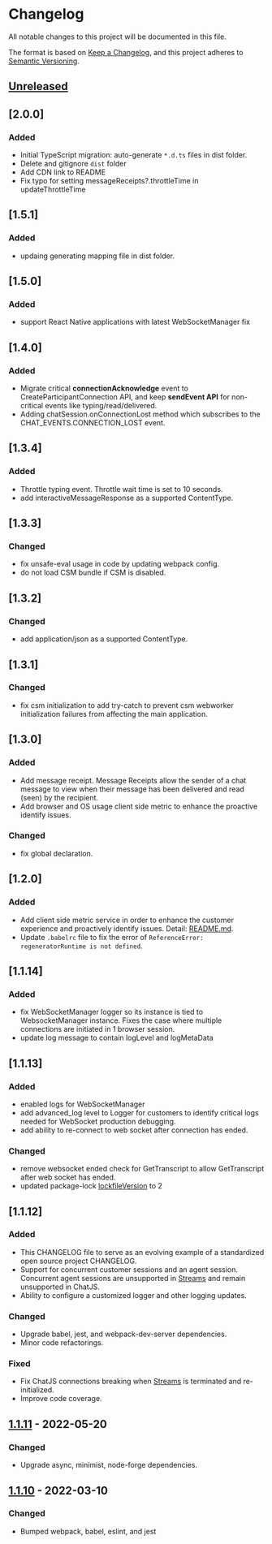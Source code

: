 # Changelog
All notable changes to this project will be documented in this file.

The format is based on [Keep a Changelog](https://keepachangelog.com/en/1.0.0/),
and this project adheres to [Semantic Versioning](https://semver.org/spec/v2.0.0.html).

## [Unreleased]

## [2.0.0]
### Added
- Initial TypeScript migration: auto-generate  `*.d.ts` files in dist folder.
- Delete and gitignore `dist` folder
- Add CDN link to README
- Fix typo for setting messageReceipts?.throttleTime in updateThrottleTime

## [1.5.1]
### Added
- updaing generating mapping file in dist folder.

## [1.5.0]
### Added
- support React Native applications with latest WebSocketManager fix

## [1.4.0]
### Added
- Migrate critical **connectionAcknowledge** event to CreateParticipantConnection API, and keep **sendEvent API** for  non-critical events like typing/read/delivered.
- Adding chatSession.onConnectionLost method which subscribes to the CHAT_EVENTS.CONNECTION_LOST event.

## [1.3.4]
### Added
- Throttle typing event. Throttle wait time is set to 10 seconds.
- add interactiveMessageResponse as a supported ContentType.

## [1.3.3]
### Changed
- fix unsafe-eval usage in code by updating webpack config.
- do not load CSM bundle if CSM is disabled.

## [1.3.2]
### Changed
- add application/json as a supported ContentType.

## [1.3.1]
### Changed
- fix csm initialization to add try-catch to prevent csm webworker initialization failures from affecting the main application.

## [1.3.0]
### Added
- Add message receipt. Message Receipts allow the sender of a chat message to view when their message has been delivered and read (seen) by the recipient.
- Add browser and OS usage client side metric to enhance the proactive identify issues.
### Changed
- fix global declaration.

## [1.2.0]
### Added
- Add client side metric service in order to enhance the customer experience and proactively identify issues. Detail: [README.md](https://github.com/amazon-connect/amazon-connect-chatjs#Client-side-metric).
- Update `.babelrc` file to fix the error of `ReferenceError: regeneratorRuntime is not defined`.

## [1.1.14]
### Added
- fix WebSocketManager logger so its instance is tied to WebsocketManager instance. Fixes the case where multiple connections are initiated in 1 browser session.
- update log message to contain logLevel and logMetaData

## [1.1.13]
### Added
- enabled logs for WebSocketManager
- add advanced_log level to Logger for customers to identify critical logs needed for WebSocket production debugging.
- add ability to re-connect to web socket after connection has ended.

### Changed
- remove websocket ended check for GetTranscript to allow GetTranscript after web socket has ended.
- updated package-lock [lockfileVersion](https://docs.npmjs.com/cli/v8/configuring-npm/package-lock-json#lockfileversion) to 2 

## [1.1.12]
### Added
- This CHANGELOG file to serve as an evolving example of a standardized open source project CHANGELOG.
- Support for concurrent customer sessions and an agent session. Concurrent agent sessions are unsupported in [Streams](https://github.com/amazon-connect/amazon-connect-streams) and remain unsupported in ChatJS.
- Ability to configure a customized logger and other logging updates.

### Changed
- Upgrade babel, jest, and webpack-dev-server dependencies.
- Minor code refactorings.

### Fixed
- Fix ChatJS connections breaking when [Streams](https://github.com/amazon-connect/amazon-connect-streams) is terminated and re-initialized.
- Improve code coverage.

## [1.1.11] - 2022-05-20
### Changed
- Upgrade async, minimist, node-forge dependencies.

## [1.1.10] - 2022-03-10
### Changed
- Bumped webpack, babel, eslint, and jest

[Unreleased]: https://github.com/amazon-connect/amazon-connect-chatjs/compare/4378177e5d66b0615fe8435d9ed352199b8b7a9d...HEAD
[1.1.11]: https://github.com/amazon-connect/amazon-connect-chatjs/compare/b1e631b105bd6c6f8535cfe172678b517f5e0353...4378177e5d66b0615fe8435d9ed352199b8b7a9d
[1.1.10]: https://github.com/amazon-connect/amazon-connect-chatjs/compare/9ba35f8e63a8e6a86fa3b3128a0d91ca7e841e55...b1e631b105bd6c6f8535cfe172678b517f5e0353
